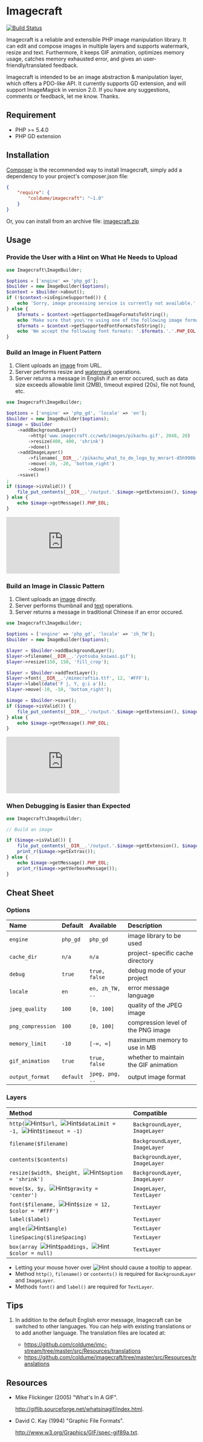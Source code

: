 # Imagecraft

[![Build Status](https://travis-ci.org/coldume/imagecraft.svg)](https://travis-ci.org/coldume/imagecraft)

Imagecraft is a reliable and extensible PHP image manipulation library. It can
edit and compose images in multiple layers and supports watermark, resize and
text. Furthermore, it keeps GIF animation, optimizes memory usage, catches
memory exhausted error, and gives an user-friendly/translated feedback.

Imagecraft is intended to be an image abstraction & manipulation layer, which
offers a PDO-like API. It currently supports GD extension, and will support
ImageMagick in version 2.0. If you have any suggestions, comments or feedback,
let me know. Thanks.

## Requirement

*   PHP >= 5.4.0
*   PHP GD extension

## Installation

[Composer](https://getcomposer.org) is the recommended way to install
Imagecraft, simply add a dependency to your project's composer.json file:

````json
{
    "require": {
        "coldume/imagecraft": "~1.0"
    }
}
````

Or, you can install from an archive file: [imagecraft.zip](http://www.imagecraft.cc/web/archive/imagecraft.zip)

## Usage

### Provide the User with a Hint on What He Needs to Upload

````php
use Imagecraft\ImageBuilder;

$options = ['engine' => 'php_gd'];
$builder = new ImageBuilder($options);
$context = $builder->about();
if (!$context->isEngineSupported()) {
    echo 'Sorry, image processing service is currently not available.'.PHP_EOL;
} else {
    $formats = $context->getSupportedImageFormatsToString();
    echo 'Make sure that you\'re using one of the following image formats: '.$formats.'.'.PHP_EOL;
    $formats = $context->getSupportedFontFormatsToString();
    echo 'We accept the following font formats: '.$formats.'.'.PHP_EOL;
}
````

### Build an Image in Fluent Pattern

1.  Client uploads an [image](http://www.imagecraft.cc/web/images/pikachu.gif) from URL.
2.  Server performs resize and [watermark](http://www.imagecraft.cc/web/images/pikachu_what_to_do_logo_by_mnrart-d5h998b.png) operations.
5.  Server returns a message in English if an error occured, such as data size
    exceeds allowable limit (2MB), timeout expired (20s), file not found, etc.

````php
use Imagecraft\ImageBuilder;

$options = ['engine' => 'php_gd', 'locale' => 'en'];
$builder = new ImageBuilder($options);
$image = $builder
    ->addBackgroundLayer()
        ->http('www.imagecraft.cc/web/images/pikachu.gif', 2048, 20)
        ->resize(400, 400, 'shrink')
        ->done()
    ->addImageLayer()
        ->filename(__DIR__.'/pikachu_what_to_do_logo_by_mnrart-d5h998b.png')
        ->move(-20, -20, 'bottom_right')
        ->done()
    ->save()
;
if ($image->isValid()) {
    file_put_contents(__DIR__.'/output.'.$image->getExtension(), $image->getContents());
} else {
    echo $image->getMessage().PHP_EOL;
}
````

![Fluent Pattern Output](http://imagecraft.cc/web/images/fluent_pattern.php)

### Build an Image in Classic Pattern

1.  Client uploads an [image](http://www.imagecraft.cc/web/images/yotsuba_koiwai.gif) directly.
2.  Server performs thumbnail and [text](http://www.imagecraft.cc/web/fonts/minecraftia.ttf) operations.
5.  Server returns a message in traditional Chinese if an error occured.

````php
use Imagecraft\ImageBuilder;

$options = ['engine' => 'php_gd', 'locale' => 'zh_TW'];
$builder = new ImageBuilder($options);

$layer = $builder->addBackgroundLayer();
$layer->filename(__DIR__.'/yotsuba_koiwai.gif');
$layer->resize(150, 150, 'fill_crop');

$layer = $builder->addTextLayer();
$layer->font(__DIR__.'/minecraftia.ttf', 12, '#FFF');
$layer->label(date('F j, Y, g:i a'));
$layer->move(-10, -10, 'bottom_right');

$image = $builder->save();
if ($image->isValid()) {
    file_put_contents(__DIR__.'/output.'.$image->getExtension(), $image->getContents());
} else {
    echo $image->getMessage().PHP_EOL;
}
````

![Classic Pattern Output](http://imagecraft.cc/web/images/classic_pattern.php)

### When Debugging is Easier than Expected

````php
use Imagecraft\ImageBuilder;

// Build an image

if ($image->isValid()) {
    file_put_contents(__DIR__.'/output.'.$image->getExtension(), $image->getContents());
    print_r($image->getExtras());
} else {
    echo $image->getMessage().PHP_EOL;
    print_r($image->getVerboseMessage());
}
````

## Cheat Sheet

### Options

| Name              | Default   | Available       | Description                           |
| :---------------- | :-------- | :-------------- | :------------------------------------ |
| `engine`          | `php_gd`  | `php_gd`        | image library to be used              |
| `cache_dir`       | `n/a`     | `n/a`           | project-specific cache directory      |
| `debug`           | `true`    | `true, false`   | debug mode of your project            |
| `locale`          | `en`      | `en, zh_TW, ..` | error message language                |
| `jpeg_quality`    | `100`     | `[0, 100]`      | quality of the JPEG image             |
| `png_compression` | `100`     | `[0, 100]`      | compression level of the PNG image    |
| `memory_limit`    | `-10`     | `[-∞, ∞]`       | maximum memory to use in MB           |
| `gif_animation`   | `true`    | `true, false`   | whether to maintain the GIF animation |
| `output_format`   | `default` | `jpeg, png, ..` | output image format                   |

### Layers

| Method                                                                                                          | Compatible                      |
| :-------------------------------------------------------------------------------------------------------------- | :------------------------------ |
| `http(`![Hint][http_url]`$url, `![Hint][http_dataLimit]`$dataLimit = -1, `![Hint][http_timeout]`$timeout = -1)` | `BackgroundLayer`, `ImageLayer` |
| `filename($filename)`                                                                                           | `BackgroundLayer`, `ImageLayer` |
| `contents($contents)`                                                                                           | `BackgroundLayer`, `ImageLayer` |
| `resize($width, $height, `![Hint][resize_option]`$option = 'shrink')`                                           | `BackgroundLayer`, `ImageLayer` |
| `move($x, $y, `![Hint][move_gravity]`$gravity = 'center')`                                                      | `ImageLayer`, `TextLayer`       |
| `font($filename, `![Hint][font_size]`$size = 12, $color = '#FFF')`                                              | `TextLayer`                     |
| `label($label)`                                                                                                 | `TextLayer`                     |
| `angle(`![Hint][angle_angle]`$angle)`                                                                           | `TextLayer`                     |
| `lineSpacing($lineSpacing)`                                                                                     | `TextLayer`                     |
| `box(array `![Hint][box_paddings]`$paddings, `![Hint][box_color]`$color = null)`                                | `TextLayer`                     |

[http_url]:       http://www.imagecraft.cc/web/images/tooltip.png "The URL begins with http://, https:// or nothing."
[http_dataLimit]: http://www.imagecraft.cc/web/images/tooltip.png "The data limit in KB. If set to -1, no data limit is imposed."
[http_timeout]:   http://www.imagecraft.cc/web/images/tooltip.png "The timeout in second. If set to -1, no timeout is imposed"
[resize_option]:  http://www.imagecraft.cc/web/images/tooltip.png "The resize option. Predefined values: shrink, fill_crop."
[move_gravity]:   http://www.imagecraft.cc/web/images/tooltip.png "The move gravity. Predefined values: top_left, top_center, top_right, center_left, center, center_right, bottom_left, bottom_center, bottom_right."
[font_size]:      http://www.imagecraft.cc/web/images/tooltip.png "The font size to use in points."
[angle_angle]:    http://www.imagecraft.cc/web/images/tooltip.png "The angle in degrees."
[box_paddings]:   http://www.imagecraft.cc/web/images/tooltip.png "The four paddings of the box."
[box_color]:      http://www.imagecraft.cc/web/images/tooltip.png "The color of the box. null means transparent."

*   Letting your mouse hover over ![Hint](http://www.imagecraft.cc/web/images/tooltip.png "Yes, you got it.")
    should cause a tooltip to appear.
*   Method `http()`, `filename()` or `contents()` is required for `BackgroundLayer`
    and `ImageLayer`.
*   Methods `font()` and `label()` are required for `TextLayer`.

## Tips

1.  In addition to the default English error message, Imagecraft can be switched
    to other languages. You can help with existing translations or to add
    another language. The translation files are located at:

    *   https://github.com/coldume/imc-stream/tree/master/src/Resources/translations
    *   https://github.com/coldume/imagecraft/tree/master/src/Resources/translations

## Resources

*   Mike Flickinger (2005) "What's In A GIF".

    http://giflib.sourceforge.net/whatsinagif/index.html.

*   David C. Kay (1994) "Graphic File Formats".

    http://www.w3.org/Graphics/GIF/spec-gif89a.txt.
